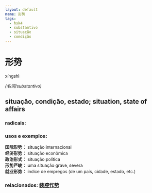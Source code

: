```yaml
--- 
layout: default
name: 形势 
tags: 
  - hsk4
  - substantivo
  - situação
  - condição
--- 
```

# 形势 
xíngshì  
 
*(名词/substantivo)*  
## situação, condição, estado; situation, state of affairs 
### radicais: 
### usos e exemplos:
**国际形势：** situação internacional  
**经济形势：** situação econômica  
**政治形式：** situação política  
**形势严峻：** uma situação grave, severa  
**就业形势：** índice de empregos (de um país, cidade, estado, etc.)
### relacionados: [装腔作势](/zhengshidu/outras/装腔作势)  

